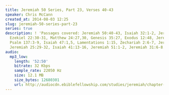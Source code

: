 ```yaml
---
title: Jeremiah 50 Series, Part 23, Verses 40-43
speaker: Chris McCann
created_at: 2014-08-03 12:25
slug: jeremiah-50-series-part-23
series: true
description: ! 'Passages covered: Jeremiah 50:40-43, Isaiah 32:1-2, Jeremiah 5:1,
  Ezekiel 22:30-31, Matthew 24:27,30, Genesis 35:27, Exodus 12:48, Jeremiah 6:22-24,
  Psalm 137:3-9, Isaiah 47:1,5, Lamentations 1:15, Zechariah 2:6-7, Jeremiah 51:11,
  Jeremiah 25:29-32, Isaiah 41:13-16, Jeremiah 51:1-2, Jeremiah 31:6-8.'
audio:
  mp3_low:
    length: '52:50'
    bitrate: 32 Kbps
    sample_rate: 22050 Hz
    size: 12.1 MB
    size_bytes: 12680301
    url: http://audiocdn.ebiblefellowship.com/studies/jeremiah/chapter-50/2014.08.03_McCann_-_Jeremiah_50_Series_Part_23.mp3
---
```

